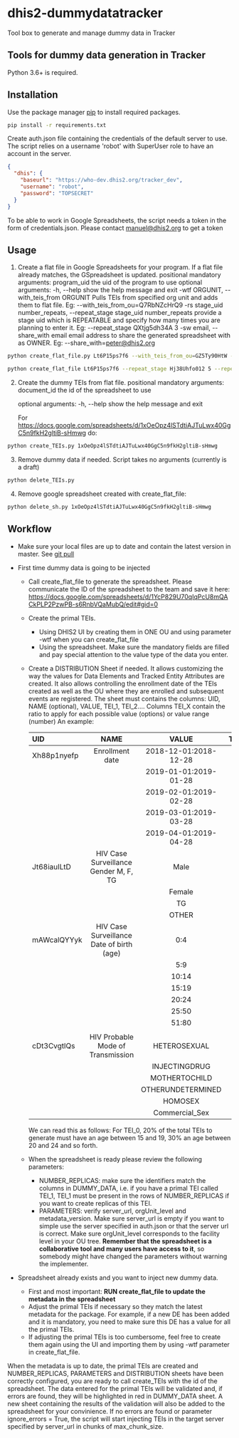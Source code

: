 # dhis2-dummydatatracker

Tool box to generate and manage dummy data in Tracker

## Tools for dummy data generation in Tracker

Python 3.6+ is required.

## Installation

Use the package manager [pip](https://pip.pypa.io/en/stable/) to install required packages.

```bash
pip install -r requirements.txt
```

Create auth.json file containing the credentials of the default server to use. The script relies on a username 'robot' with SuperUser role to have an account in the server.

```json
{
  "dhis": {
    "baseurl": "https://who-dev.dhis2.org/tracker_dev",
    "username": "robot",
    "password": "TOPSECRET"
  }
}
```

To be able to work in Google Spreadsheets, the script needs a token in the form of credentials.json. Please contact manuel@dhis2.org to get a token

## Usage

1. Create a flat file in Google Spreadsheets for your program. If a flat file already matches, the GSpreadsheet is updated.
	positional mandatory arguments:
  		program_uid           the uid of the program to use
  	optional arguments:
	  -h, --help            show the help message and exit
	  -wtf ORGUNIT, --with_teis_from ORGUNIT
	                        Pulls TEIs from specified org unit and adds them to flat file. Eg: --with_teis_from_ou=Q7RbNZcHrQ9
	  -rs stage_uid number_repeats, --repeat_stage stage_uid number_repeats
	                        provide a stage uid which is REPEATABLE and specify how many times you are planning to enter it. Eg: --repeat_stage QXtjg5dh34A 3
	  -sw email, --share_with email
	                        email address to share the generated spreadsheet with as OWNER. Eg: --share_with=peter@dhis2.org

```bash
python create_flat_file.py Lt6P15ps7f6 --with_teis_from_ou=GZ5Ty90HtW --share_with=johndoe@dhis2.org

python create_flat_file Lt6P15ps7f6 --repeat_stage Hj38Uhfo012 5 --repeat_stage 77Ujkfoi9kG 3 --share_with=person1@dhis2.org --share_with=person2@dhis2.org
```

2. Create the dummy TEIs from flat file.
	positional mandatory arguments:
	  document_id  the id of the spreadsheet to use

	optional arguments:
	  -h, --help   show the help message and exit

	For https://docs.google.com/spreadsheets/d/1xOeOpz4lSTdtiAJTuLwx40GgC5n9fkH2gltiB-sHmwg do:

```bash
python create_TEIs.py 1xOeOpz4lSTdtiAJTuLwx40GgC5n9fkH2gltiB-sHmwg
```

3. Remove dummy data if needed. Script takes no arguments (currently is a draft)

```bash
python delete_TEIs.py
```	

4. Remove google spreadsheet created with create_flat_file:

```bash
python delete_sh.py 1xOeOpz4lSTdtiAJTuLwx40GgC5n9fkH2gltiB-sHmwg
```	

## Workflow

- Make sure your local files are up to date and contain the latest version in master. See [git pull](https://bit.ly/3uGypaO)
- First time dummy data is going to be injected
	- Call create_flat_file to generate the spreadsheet. Please communicate the ID of the spreadsheet to the team and save it here: https://docs.google.com/spreadsheets/d/1YcP829U70qIqPcU8mQACkPLP2PzwPB-s6RnbVQaMubQ/edit#gid=0
	-  Create the primal TEIs. 
		-  Using DHIS2 UI by creating them in ONE OU and using parameter -wtf when you can create_flat_file
		-  Using the spreadsheet. Make sure the mandatory fields are filled and pay special attention to the value type of the data you enter.
	- Create a DISTRIBUTION Sheet if needed. It allows customizing the way the values for Data Elements and Tracked Entity Attributes are created. It also allows controlling the enrollment date of the TEIs created as well as the OU where they are enrolled and subsequent events are registered. The sheet must contains the columns: UID, NAME (optional), VALUE, TEI_1, TEI_2.... Columns TEI_X contain the ratio to apply for each possible value (options) or value range (number)
			An example:


		| UID         | NAME                                      | VALUE                 | TEI\_0 | TEI\_1 |
		| :---------- | :---------------------------------------: | :-------------------: | :----: | -----: |
		| Xh88p1nyefp | Enrollment date                           | 2018-12-01:2018-12-28 |        | 0.05   |
		|             |                                           | 2019-01-01:2019-01-28 |        | 0.05   |
		|             |                                           | 2019-02-01:2019-02-28 | 0.1    | 0.05   |
		|             |                                           | 2019-03-01:2019-03-28 | 0.1    | 0.05   |
		|             |                                           | 2019-04-01:2019-04-28 | 0.1    | 0.05   |
		| Jt68iauILtD | HIV Case Surveillance Gender M, F, TG     | Male                  | 0      | 1      |
		|             |                                           | Female                | 0      | 0      |
		|             |                                           | TG                    | 1      | 0      |
		|             |                                           | OTHER                 | 0      | 0      |
		| mAWcalQYYyk | HIV Case Surveillance Date of birth (age) | 0:4                   |        | 0      |
		|             |                                           | 5:9                   | 0      | 0      |
		|             |                                           | 10:14                 | 0      | 0.1    |
		|             |                                           | 15:19                 | 0.2    | 0.1    |
		|             |                                           | 20:24                 | 0.3    | 0.3    |
		|             |                                           | 25:50                 | 0.4    | 0.4    |
		|             |                                           | 51:80                 | 0.1    | 0.1    |
		|             |                                           |                       |        |        |
		| cDt3CvgtlQs | HIV Probable Mode of Transmission         | HETEROSEXUAL          | 0      | 0.4    |
		|             |                                           | INJECTINGDRUG         | 0.2    | 0.1    |
		|             |                                           | MOTHERTOCHILD         | 0.1    | 0      |
		|             |                                           | OTHERUNDETERMINED     | 0.2    | 0.1    |
		|             |                                           | HOMOSEX               | 0.1    | 0.35   |
		|             |                                           | Commercial\_Sex       | 0.4    | 0.05   |

		We can read this as follows: For TEI_0, 20% of the total TEIs to generate must have an age between 15 and 19, 30% an age between 20 and 24 and so forth.
	
	- When the spreadsheet is ready please review the following parameters:
		- NUMBER_REPLICAS: make sure the identifiers match the columns in DUMMY_DATA, i.e. if you have a primal TEI called TEI_1, TEI_1 must be present in the rows of NUMBER_REPLICAS if you want to create replicas of this TEI.
		- PARAMETERS: verify server_url, orgUnit_level and metadata_version. Make sure server_url is empty if you want to simple use the server specified in auth.json or that the server url is correct. Make sure orgUnit_level corresponds to the facility level in your OU tree. **Remember that the spreadsheet is a collaborative tool and many users have access to it**, so somebody might have changed the parameters without warning the implementer.

- Spreadsheet already exists and you want to inject new dummy data.	
	- First and most important: **RUN create_flat_file to update the metadata in the spreadsheet**
	- Adjust the primal TEIs if necessary so they match the latest metadata for the package. For example, if a new DE has been added and it is mandatory, you need to make sure this DE has a value for all the primal TEIs.
	- If adjusting the primal TEIs is too cumbersome, feel free to create them again using the UI and importing them by using -wtf parameter in create_flat_file.

When the metadata is up to date, the primal TEIs are created and NUMBER_REPLICAS, PARAMETERS and DISTRIBUTION sheets have been correctly configured, you are ready to call create_TEIs with the id of the spreadsheet. The data entered for the primal TEIs will be validated and, if errors are found, they will be highlighted in red in DUMMY_DATA sheet. A new sheet containing the results of the validation will also be added to the spreadsheet for your convinience. If no errors are found or parameter ignore_errors = True, the script will start injecting TEIs in the target server specified by server_url in chunks of max_chunk_size.

